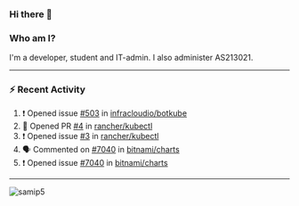 ### Hi there 👋

### Who am I?
I'm a developer, student and IT-admin. I also administer AS213021.

---
### :zap: Recent Activity
<!--START_SECTION:activity-->
1. ❗️ Opened issue [#503](https://github.com/infracloudio/botkube/issues/503) in [infracloudio/botkube](https://github.com/infracloudio/botkube)
2. 💪 Opened PR [#4](https://github.com/rancher/kubectl/pull/4) in [rancher/kubectl](https://github.com/rancher/kubectl)
3. ❗️ Opened issue [#3](https://github.com/rancher/kubectl/issues/3) in [rancher/kubectl](https://github.com/rancher/kubectl)
4. 🗣 Commented on [#7040](https://github.com/bitnami/charts/issues/7040) in [bitnami/charts](https://github.com/bitnami/charts)
5. ❗️ Opened issue [#7040](https://github.com/bitnami/charts/issues/7040) in [bitnami/charts](https://github.com/bitnami/charts)
<!--END_SECTION:activity-->
---

<img align="center" src="https://github-readme-stats.vercel.app/api?username=samip5&show_icons=true" alt="samip5" />

